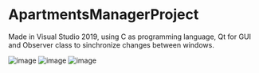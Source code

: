 # ApartmentsManagerProject
Made in Visual Studio 2019, using C as programming language, Qt for GUI and Observer class to sinchronize changes between windows.

![image](https://user-images.githubusercontent.com/57728182/226471440-4922529c-4d99-4d56-8f03-4ba677d43526.png)
![image](https://user-images.githubusercontent.com/57728182/226471500-af882113-d00c-49f9-a3b0-f6adbacd68b5.png)
![image](https://user-images.githubusercontent.com/57728182/226471511-abeac167-6913-42f8-b9df-8adef0290fae.png)
